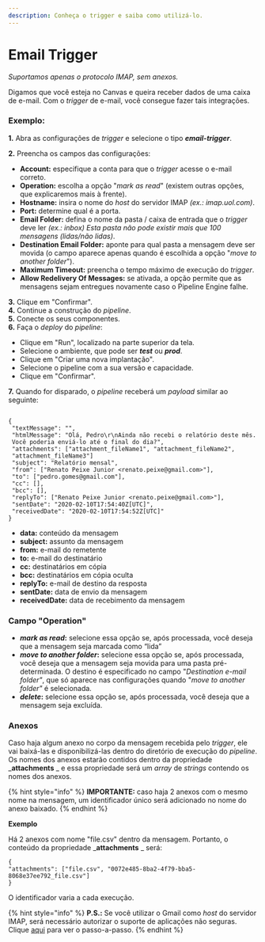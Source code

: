 ```yaml
---
description: Conheça o trigger e saiba como utilizá-lo.
---
```


# Email Trigger

_Suportamos apenas o protocolo IMAP, sem anexos._\
&#x20;   &#x20;

Digamos que você esteja no Canvas e queira receber dados de uma caixa de e-mail. Com o _trigger_ de e-mail, você consegue fazer tais integrações.

### **Exemplo:**

**1.** Abra as configurações de _trigger_ e selecione o tipo _**email-trigger**_.

**2.** Preencha os campos das configurações:

* **Account:** especifique a conta para que o _trigger_ acesse o e-mail correto.
* **Operation:** escolha a opção "_mark as read_" (existem outras opções, que explicaremos mais à frente).
* **Hostname:** insira o nome do _host_ do servidor IMAP _(ex.: imap.uol.com)_.
* **Port:** determine qual é a porta.
* **Email Folder:** defina o nome da pasta / caixa de entrada que o _trigger_ deve ler _(ex.: inbox) Esta pasta não pode existir mais que 100 mensagens (lidas/não lidas)_.
* **Destination Email Folder:** aponte para qual pasta a mensagem deve ser movida (o campo aparece apenas quando é escolhida a opção "_move to another folder_").
* **Maximum Timeout:** preencha o tempo máximo de execução do _trigger_.
* **Allow Redelivery Of Messages:** se ativada, a opção permite que as mensagens sejam entregues novamente caso o Pipeline Engine falhe. &#x20;

**3.** Clique em "Confirmar".\
**4.** Continue a construção do _pipeline_.\
**5.** Conecte os seus componentes.\
**6.** Faça o _deploy_ do _pipeline_:

* Clique em "Run", localizado na parte superior da tela.
* Selecione o ambiente, que pode ser _**test**_ ou _**prod**_.
* Clique em "Criar uma nova implantação".&#x20;
* Selecione o pipeline com a sua versão e capacidade.
* Clique em "Confirmar".

**7.** Quando for disparado, o _pipeline_ receberá um _payload_ similar ao seguinte:

```

{
 "textMessage": "",
 "htmlMessage": "Olá, Pedro\r\nAinda não recebi o relatório deste mês. 
 Você poderia enviá-lo até o final do dia?",
 "attachments": ["attachment_fileName1", "attachment_fileName2", 
 "attachment_fileName3"]
 "subject": "Relatório mensal",
 "from": ["Renato Peixe Junior <renato.peixe@gmail.com>"],
 "to": ["pedro.gomes@gmail.com"],
 "cc": [],
 "bcc": [],
 "replyTo": ["Renato Peixe Junior <renato.peixe@gmail.com>"],
 "sentDate": "2020-02-10T17:54:40Z[UTC]",
 "receivedDate": "2020-02-10T17:54:52Z[UTC]"
}

```

* **data:** conteúdo da mensagem
* **subject:** assunto da mensagem
* **from:** e-mail do remetente
* **to:** e-mail do destinatário
* **cc:** destinatários em cópia
* **bcc:** destinatários em cópia oculta
* **replyTo:** e-mail de destino da resposta
* **sentDate:** data de envio da mensagem
* **receivedDate:** data de recebimento da mensagem

### Campo "Operation" <a href="#campo-operation" id="campo-operation"></a>

* _**mark as read**_**:** selecione essa opção se, após processada, você deseja que a mensagem seja marcada como “lida”
* _**move to another folder**_**:** selecione essa opção se, após processada, você deseja que a mensagem seja movida para uma pasta pré-determinada. O destino é especificado no campo "_Destination e-mail folder"_, que só aparece nas configurações quando "_move to another folder"_ é selecionada.
* _**delete**_**:** selecione essa opção se, após processada, você deseja que a mensagem seja excluída.

### Anexos <a href="#anexos" id="anexos"></a>

Caso haja algum anexo no corpo da mensagem recebida pelo _trigger_, ele vai baixá-las e disponibilizá-las dentro do diretório de execução do _pipeline_. Os nomes dos anexos estarão contidos dentro da propriedade _**attachments** _ e essa propriedade será um _array_ de _strings_ contendo os nomes dos anexos.

{% hint style="info" %}
**IMPORTANTE:** caso haja 2 anexos com o mesmo nome na mensagem, um identificador único será adicionado no nome do anexo baixado.
{% endhint %}

**Exemplo**

Há 2 anexos com nome "file.csv" dentro da mensagem. Portanto, o conteúdo da propriedade _**attachments** _ será:

```
{
"attachments": ["file.csv", "0072e485-8ba2-4f79-bba5-8068e37ee792_file.csv"]
}
```

O identificador varia a cada execução.

{% hint style="info" %}
**P.S.:** Se você utilizar o Gmail como _host_ do servidor IMAP, será necessário autorizar o suporte de aplicações não seguras. Clique [aqui](https://support.google.com/accounts/answer/6010255?hl=pt-BR) para ver o passo-a-passo.
{% endhint %}
